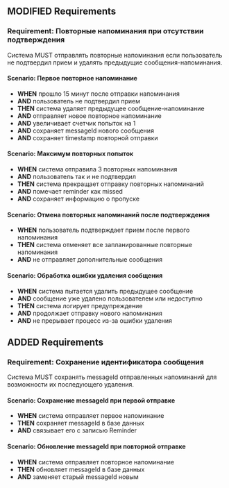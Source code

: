 ## MODIFIED Requirements

### Requirement: Повторные напоминания при отсутствии подтверждения
Система MUST отправлять повторные напоминания если пользователь не подтвердил прием и удалять предыдущие сообщения-напоминания.

#### Scenario: Первое повторное напоминание
- **WHEN** прошло 15 минут после отправки напоминания
- **AND** пользователь не подтвердил прием
- **THEN** система удаляет предыдущее сообщение-напоминание
- **AND** отправляет новое повторное напоминание
- **AND** увеличивает счетчик попыток на 1
- **AND** сохраняет messageId нового сообщения
- **AND** сохраняет timestamp повторной отправки

#### Scenario: Максимум повторных попыток
- **WHEN** система отправила 3 повторных напоминания
- **AND** пользователь так и не подтвердил
- **THEN** система прекращает отправку повторных напоминаний
- **AND** помечает reminder как missed
- **AND** сохраняет информацию о пропуске

#### Scenario: Отмена повторных напоминаний после подтверждения
- **WHEN** пользователь подтверждает прием после первого напоминания
- **THEN** система отменяет все запланированные повторные напоминания
- **AND** не отправляет дополнительные сообщения

#### Scenario: Обработка ошибки удаления сообщения
- **WHEN** система пытается удалить предыдущее сообщение
- **AND** сообщение уже удалено пользователем или недоступно
- **THEN** система логирует предупреждение
- **AND** продолжает отправку нового напоминания
- **AND** не прерывает процесс из-за ошибки удаления

## ADDED Requirements

### Requirement: Сохранение идентификатора сообщения
Система MUST сохранять messageId отправленных напоминаний для возможности их последующего удаления.

#### Scenario: Сохранение messageId при первой отправке
- **WHEN** система отправляет первое напоминание
- **THEN** сохраняет messageId в базе данных
- **AND** связывает его с записью Reminder

#### Scenario: Обновление messageId при повторной отправке
- **WHEN** система отправляет повторное напоминание
- **THEN** обновляет messageId в базе данных
- **AND** заменяет старый messageId новым
